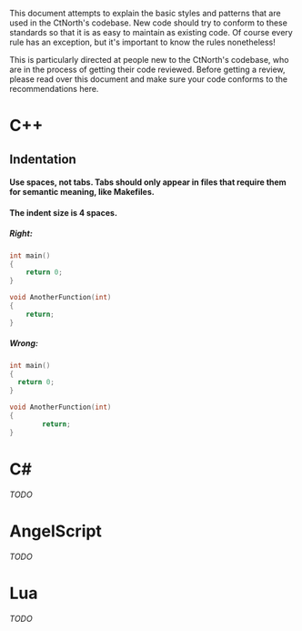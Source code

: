This document attempts to explain the basic styles and patterns that are used in the CtNorth's codebase. New code should try to conform to these standards so that it is as easy to maintain as existing code. Of course every rule has an exception, but it's important to know the rules nonetheless!

This is particularly directed at people new to the CtNorth's codebase, who are in the process of getting their code reviewed. Before getting a review, please read over this document and make sure your code conforms to the recommendations here.

# C++
## Indentation

#### Use spaces, not tabs. Tabs should only appear in files that require them for semantic meaning, like Makefiles.

#### The indent size is 4 spaces.

##### Right:
```cpp
int main()
{
    return 0;
}

void AnotherFunction(int)
{
    return;
}
```

##### Wrong:
```cpp
int main()
{
  return 0;
}

void AnotherFunction(int)
{
        return;
}
```

# C#
*TODO*

# AngelScript
*TODO*

# Lua
*TODO*